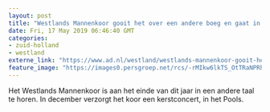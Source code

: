 ```yaml
---
layout: post
title: "Westlands Mannenkoor gooit het over een andere boeg en gaat in het Pools zingen"
date: Fri, 17 May 2019 06:46:40 GMT
categories: 
- zuid-holland 
- westland 
externe_link: "https://www.ad.nl/westland/westlands-mannenkoor-gooit-het-over-een-andere-boeg-en-gaat-in-het-pools-zingen~a0094984/"
feature_image: "https://images0.persgroep.net/rcs/-rMIkw6lkTS_OtTRaNPRhfTGzA0/diocontent/143345940/_fitwidth/400/?appId=21791a8992982cd8da851550a453bd7f&quality=0.7"
---
```


Het Westlands Mannenkoor is aan het einde van dit jaar in een andere taal te horen. In december verzorgt het koor een kerstconcert, in het Pools.

